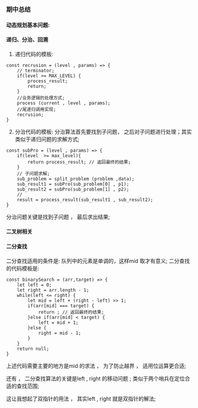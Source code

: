 <!--
 * @Author: liu yingbin
 * @Date: 2021-03-06 11:16:24
 * @LastEditTime: 2021-03-07 09:54:14
 * @LastEditors: Please set LastEditors
 * @Description: In User Settings Edit
 * @FilePath: \algorithm024\Week_05\期中总结.md
-->
### 期中总结

#### 动态规划基本问题:


#### 递归、分治、回溯
1. 递归代码的模板:
```
const recrusion = (level , params) => {
    // terminator;
    if(level >= MAX_LEVEL) {
        process_result; 
        return;
    }
    //业务逻辑的处理方式;
    process (current , level , params);
    //尾递归调用实现;
    recrusion;
}
```

2. 分治代码的模板:
分治算法首先要找到子问题， 之后对子问题进行处理；其实类似于递归问题的求解方式;
```
const subPro = (level , params) => {
    if(level  >= max_level){
        return process_result; // 返回最终的结果;
    }
    // 子问题求解;
    sub_problem = split_problem (problem ,data);
    sub_result1 = subPro(sub_problem[0] , p1);
    sub_result2 = subPro(sub_problem[1] , p2);
    // 
    result = process_result(sub_result1 , sub_result2);
}
```

分治问题关键是找到子问题 ， 最后求出结果;

#### 二叉树相关







#### 二分查找

二分查找适用的条件是: 队列中的元素是单调的，这样mid 取才有意义; 
二分查找的代码模板是:
```
const binarySearch = (arr,target) => {
    let left = 0;
    let right = arr.length - 1;
    while(left <= right) {
        let mid = left + (right - left) >> 1;
        if(arr[mid] === target) {
            return ; // 返回最终的结果;
        }else if(arr[mid] < target) {
            left = mid + 1;
        }else {
            right = mid - 1;
        }
    }
    return null;
}
```

上述代码需要主要的地方是mid 的求法 ， 为了防止越界 ， 适用位运算更合适;

还有  ， 二分查找算法的关键是left , right 的移动问题 ; 类似于两个哨兵在定位合适的查找范围;

这让我想起了双指针的用法 ， 其实left , right 就是双指针的解法;





